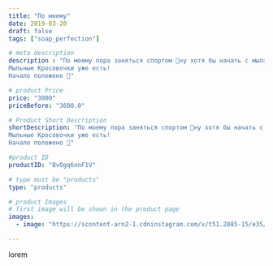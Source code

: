 ```yaml
---
title: "По моему"
date: 2019-03-20
draft: false
tags: ["soap_perfection"]

# meta description
description : "По моему пора заняться спортом 🤔ну хотя бы начать с мыла😂
Мыльные Кросовочки уже есть!
Начало положено 💪"

# product Price
price: "3000"
priceBefore: "3600.0"

# Product Short Description
shortDescription: "По моему пора заняться спортом 🤔ну хотя бы начать с мыла😂
Мыльные Кросовочки уже есть!
Начало положено 💪"

#product ID
productID: "BvOgq6nnF1V"

# type must be "products"
type: "products"

# product Images
# first image will be shown in the product page
images:
  - image: "https://scontent-arn2-1.cdninstagram.com/v/t51.2885-15/e35/52347595_388867731907297_5183122459828970268_n.jpg?se=7&tp=1&_nc_ht=scontent-arn2-1.cdninstagram.com&_nc_cat=101&_nc_ohc=Ax__7P5_ytsAX_SwXD5&ccb=7-4&oh=00b52aa4f3b2a7b4dd66ee85dd04293b&oe=6083C82B&ig_cache_key=MjAwMzY4MjU3MDg3NDQxMjM3Mw%3D%3D.2-ccb7-4"

---
```

lorem
